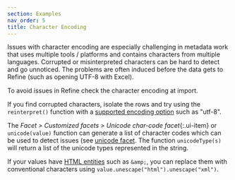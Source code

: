 ```yaml
---
section: Examples 
nav_order: 5
title: Character Encoding
---
```


Issues with character encoding are especially challenging in metadata work that uses multiple tools / platforms and contains characters from multiple languages.
Corrupted or misinterpreted characters can be hard to detect and go unnoticed. 
The problems are often induced before the data gets to Refine (such as opening UTF-8 with Excel). 

To avoid issues in Refine check the character encoding at import.

If you find corrupted characters, isolate the rows and try using the `reinterpret()` function with a [supported encoding option](https://docs.oracle.com/javase/1.5.0/docs/guide/intl/encoding.doc.html) such as "utf-8". 

The *Facet > Customized facets > Unicode char-code facet*{:.ui-item} or `unicode(value)` function can generate a list of character codes which can be used to detect issues (see [unicode facet](https://openrefine.org/docs/manual/facets#unicode-character-code-facet). 
The function `unicodeType(s)` will return a list of the unicode types represented in the string.

If your values have [HTML entities](https://developer.mozilla.org/en-US/docs/Glossary/Entity) such as `&amp;`, you can replace them with conventional characters using `value.unescape("html").unescape("xml")`.
